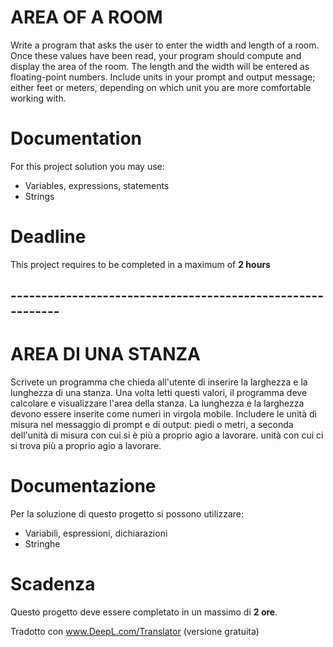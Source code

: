 # AREA OF A ROOM

Write a program that asks the user to enter the width and length of a room. Once these values have been read, your program should compute and display the area of the room. The length and the width will be entered as floating-point numbers. Include units in your prompt and output message; either feet or meters, depending on which
unit you are more comfortable working with.

# Documentation

For this project solution you may use:

- Variables, expressions, statements
- Strings

# Deadline

This project requires to be completed in a maximum of **2 hours**

## -----------------------------------------------------------

# AREA DI UNA STANZA

Scrivete un programma che chieda all'utente di inserire la larghezza e la lunghezza di una stanza. Una volta letti questi valori, il programma deve calcolare e visualizzare l'area della stanza. La lunghezza e la larghezza devono essere inserite come numeri in virgola mobile. Includere le unità di misura nel messaggio di prompt e di output: piedi o metri, a seconda dell'unità di misura con cui si è più a proprio agio a lavorare.
unità con cui ci si trova più a proprio agio a lavorare.

# Documentazione

Per la soluzione di questo progetto si possono utilizzare:

- Variabili, espressioni, dichiarazioni
- Stringhe

# Scadenza

Questo progetto deve essere completato in un massimo di **2 ore**.

Tradotto con www.DeepL.com/Translator (versione gratuita)
